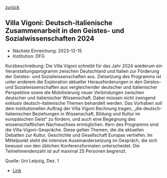 [zurück](/funding/)

## Villa Vigoni: Deutsch-italienische Zusammenarbeit in den Geistes- und Sozialwissenschaften 2024

* Nächste Einreichung: 2023-12-15
* Institution: DFG

Kurzbeschreibung: Die Villa Vigoni schreibt für das Jahr 2024 wiederum ein Veranstaltungsprogramm zwischen Deutschland und Italien zur Förderung der Geistes- und Sozialwissenschaften aus. Zielsetzung des Programms ist unter anderem die Exploration aktueller Herausforderungen in den Geistes- und Sozialwissenschaften aus vergleichender deutscher und italienischer Perspektive sowie die Mobilisierung neuer Verbindungen zwischen deutscher und italienischer Wissenschaft. Dabei müssen nicht zwingend exklusiv deutsch-italienische Themen behandelt werden. Das Vorhaben soll dem institutionellen Auftrag der Villa Vigoni Rechnung tragen, „die deutsch-italienischen Beziehungen in Wissenschaft, Bildung und Kultur im europäischen Geist“ zu fördern, und auch eine Begegnung des wissenschaftlichen Nachwuchses ermöglichen. Kern des Programms sind die Villa-Vigoni-Gespräche. Diese gelten Themen, die die aktuellen Debatten zur Kultur, Geschichte und Gesellschaft Europas vertiefen. Im Mittelpunkt steht die intensive Auseinandersetzung im Gespräch, die sich bewusst von den üblichen Konferenzformaten unterscheidet. Die Teilnehmendenzahl ist auf maximal 25 Personen begrenzt.

Quelle: Uni Leipzig, Dez. 1

* [Link](https://www.villavigoni.eu/cooperazione-italo-tedesca/?lang=de)